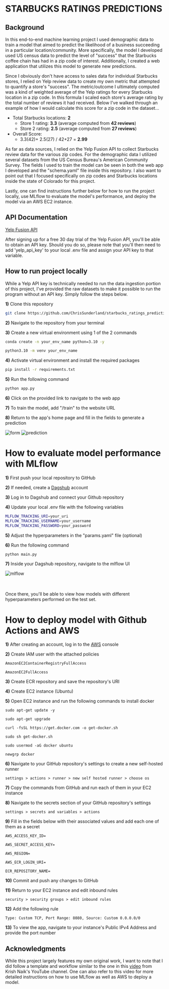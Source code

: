 # STARBUCKS RATINGS PREDICTIONS

## Background

In this end-to-end machine learning project I used demographic data to train a model that aimed to predict the 
likelihood of a business succeeding in a particular location/community. More specifically, the model I developed used 
US census data to predict the level of "success" that the Starbucks coffee chain has had in a zip code of interest. 
Additionally, I created a web application that utilizes this model to generate new predictions.

Since I obviously don't have access to sales data for individual Starbucks stores, I relied on Yelp review data
to create my own metric that attempted to quantify a store's "success". The metric/outcome I ultimately computed was 
a kind of weighted average of the Yelp ratings for every Starbucks location in a zip code. In this formula I 
scaled each store's average rating by the total number of reviews it had received. Below I've walked through an example 
of how I would calculate this score for a zip code in the dataset...

* Total Starbucks locations: **2**
  * Store 1 rating: **3.3** (average computed from **42 reviews**)
  * Store 2 rating: **2.5** (average computed from **27 reviews**)
* Overall Score: 
  * 3.3(42)+ 2.5(27) / 42+27 = **2.99**
  
As far as data sources, I relied on the Yelp Fusion API to collect Starbucks review data for the various zip codes. 
For the demographic data I utilized several datasets from the US Census Bureau's American Community Survey. The fields I used to train the model can be 
seen in both the web app I developed and the "schema.yaml" file inside this repository. I also want to point out 
that I focused specifically on zip codes and Starbucks locations inside the state of Colorado for this project.

Lastly, one can find instructions further below for how to run the project locally, use MLflow to evaluate the model's 
performance, and deploy the model via an AWS EC2 instance. 

## API Documentation

[Yelp Fusion API](https://docs.developer.yelp.com/docs/fusion-intro)

After signing up for a free 30 day trial of the Yelp Fusion API, you'll be able to obtain an API key. Should you do so,
please note that you'll then need to add 'yelp_api_key' to your local .env file and assign your API key to that variable.

##  How to run project locally

While a Yelp API key is technically needed to run the data ingestion portion of this project, I've provided the 
raw datasets to make it possible to run the program without an API key. Simply follow the steps below.

**1)** Clone this repository

```bash
git clone https://github.com/ChrisSunderland/starbucks_ratings_predictions.git
```

**2)** Navigate to the repository from your terminal

**3)** Create a new virtual environment using 1 of the 2 commands

```bash
conda create -n your_env_name python=3.10 -y
```

```bash
python3.10 -m venv your_env_name

```

**4)**  Activate virtual environment and install the required packages

```bash
pip install -r requirements.txt
```
**5)**  Run the following command
```bash
python app.py
```
**6)**  Click on the provided link to navigate to the web app 

**7)**  To train the model, add "/train" to the website URL

**8)**  Return to the app's home page and fill in the fields to generate a prediction

![form](static/readme_images/form.png)
![prediction](static/readme_images/prediction.png)

# How to evaluate model performance with MLflow

**1)** First push your local repository to GitHub

**2)** If needed, create a [Dagshub](https://dagshub.com/) account

**3)** Log in to Dagshub and connect your Github repository

**4)** Update your local .env file with the following variables 

```bash
MLFLOW_TRACKING_URI=your_uri
MLFLOW_TRACKING_USERNAME=your_username
MLFLOW_TRACKING_PASSWORD=your_password
```

**5)** Adjust the hyperparameters in the "params.yaml" file (optional)

**6)** Run the following command

```bash
python main.py
```

**7)** Inside your Dagshub repository, navigate to the mlflow UI

![mlflow](static/readme_images/MLflow.png)

<br>
<br>
Once there, you'll be able to view how models with different hyperparameters performed on the test set.

# How to deploy model with Github Actions and AWS

**1)** After creating an account, log in to the [AWS](https://aws.amazon.com/console/) console

**2)** Create IAM user with the attached policies

    AmazonEC2ContainerRegistryFullAccess

    AmazonEC2FullAccess

**3)** Create ECR repository and save the repository's URI

**4)** Create EC2 instance (Ubuntu)

**5)**  Open EC2 instance and run the following commands to install docker

	sudo apt-get update -y

	sudo apt-get upgrade

	curl -fsSL https://get.docker.com -o get-docker.sh

	sudo sh get-docker.sh

	sudo usermod -aG docker ubuntu

	newgrp docker

**6)** Navigate to your GitHub repository's settings to create a new self-hosted runner
    
    settings > actions > runner > new self hosted runner > choose os 

**7)** Copy the commands from GitHub and run each of them in your EC2 instance

**8)** Navigate to the secrets section of  your GitHub repository's settings

    settings > secrets and variables > actions

**9)** Fill in the fields below with their associated values and add each one of them as a secret

    AWS_ACCESS_KEY_ID=

    AWS_SECRET_ACCESS_KEY=

    AWS_REGION=

    AWS_ECR_LOGIN_URI= 

    ECR_REPOSITORY_NAME= 

**10)** Commit and push any changes to GitHub

**11)** Return to your EC2 instance and edit inbound rules

    security > security groups > edit inbound rules

**12)** Add the following rule

    Type: Custom TCP, Port Range: 8080, Source: Custom 0.0.0.0/0

**13)** To view the app, navigate to your instance's Public IPv4 Address and provide the port number

## Acknowledgments

While this project largely features my own original work, I want to note that I did follow a template and workflow similar to the one
in this [video](https://www.youtube.com/watch?v=pxk1Fr33-L4) from Krish Naik's YouTube channel. One can also refer to 
this video for more detailed instructions on how to use MLflow as well as AWS to deploy a model.